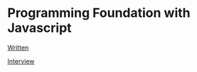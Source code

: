 # Programming Foundation with Javascript

[Written](Programming%20Foundation%20with%20Javascript%20e9049d218c144629a86554705bbe8b56/Written%20d915ad77953f4e6db7dd64222f013a69.md)

[Interview](Programming%20Foundation%20with%20Javascript%20e9049d218c144629a86554705bbe8b56/Interview%200a5e3810e0f3453192c9adb6787f6f99.md)